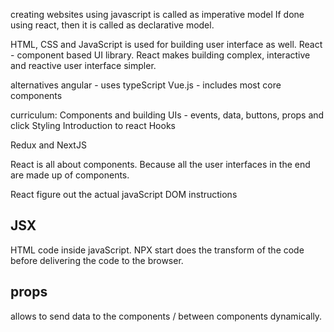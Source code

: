 creating websites using javascript is called as imperative model
If done using react, then it is called as declarative model. 

HTML, CSS and JavaScript is used for building user interface as well.
React - component based UI library. React makes building complex, interactive and reactive user interface simpler.


alternatives
angular - uses typeScript
Vue.js - includes most core components

curriculum:
Components and building UIs - events, data, buttons, props and click
Styling
Introduction to react Hooks

Redux and NextJS


React is all about components.
Because all the user interfaces in the end are made up of components.

React figure out the actual javaScript DOM instructions

## JSX

HTML code inside javaScript.
NPX start does the transform of the code before delivering the code to the browser.

## props

allows to send data to the components / between components dynamically.
